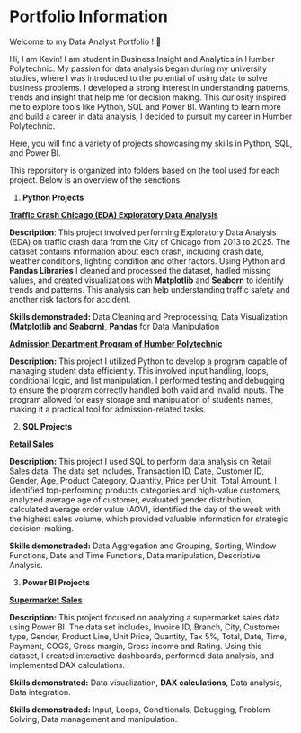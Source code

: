# Portfolio Information

Welcome to my Data Analyst Portfolio ! 🚀

Hi, I am Kevin! I am student in Business Insight and Analytics in Humber Polytechnic.
My passion for data analysis began during my university studies, where I was introduced to the potential of using data to solve business problems. I developed a strong interest in understanding patterns, trends and insight that help me for decision making. This curiosity inspired me to explore tools like Python, SQL and Power BI. Wanting to learn more and build a career in data analysis, I decided to pursuit my career in Humber Polytechnic.

Here, you will find a variety of projects showcasing my skills in Python, SQL, and Power BI. 

This reporsitory is organized into folders based on the tool used for each project. Below is an overview of the senctions:

1. **Python Projects**

[**Traffic Crash Chicago (EDA) Exploratory Data Analysis**](https://github.com/KevinL128/Portfolio/blob/main/Python%20Project/Traffic%20Crash%20Chicago%20(EDA)%20Exploratory%20Data%20Analysis.ipynb)

**Description**: This project involved performing Exploratory Data Analysis (EDA) on traffic crash data from the City of Chicago from 2013 to 2025. The dataset contains information about each crash, including crash date, weather conditions, lighting condition and other factors. Using Python and **Pandas Libraries** I cleaned and processed the dataset, hadled missing values, and created visualizations with **Matplotlib** and **Seaborn** to identify trends and patterns. This analysis can help understanding traffic safety and another risk factors for accident.

**Skills demonstraded:** Data Cleaning and Preprocessing, Data Visualization **(Matplotlib and Seaborn)**, **Pandas** for Data Manipulation

[**Admission Department Program of Humber Polytechnic**](https://github.com/KevinL128/Portfolio/blob/main/Python%20Project/Admission%20Department%20Program.py)

**Description:** This project I utilized Python to develop a program capable of managing student data efficiently. This involved input handling, loops, conditional logic, and list manipulation. I performed testing and debugging to ensure the program correctly handled both valid and invalid inputs. The program allowed for easy storage and manipulation of students names, making it a practical tool for admission-related tasks.

2. **SQL Projects**
   
[**Retail Sales**](https://github.com/KevinL128/Portfolio/blob/main/SQL%20Project/Retail%20Sales%20SQL%20Query.sql)

**Description:** This project I used SQL to perform data analysis on Retail Sales data. The data set includes, Transaction ID, Date, Customer ID, Gender, Age, Product Category, Quantity, Price per Unit, Total Amount. I identified top-performing products categories and high-value customers, analyzed average age of customer, evaluated gender distribution, calculated average order value (AOV), identified the day of the week with the highest sales volume, which provided valuable information for strategic decision-making.

**Skills demonstraded:** Data Aggregation and Grouping, Sorting, Window Functions, Date and Time Functions, Data manipulation, Descriptive Analysis.


3.	**Power BI Projects**

[**Supermarket Sales**](https://github.com/KevinL128/Portfolio/tree/main/Power%20BI%20Project)

**Description:** This project focused on analyzing a supermarket sales data using Power BI. The data set includes, Invoice ID, Branch, City, Customer type, Gender, Product Line, Unit Price, Quantity, Tax 5%, Total, Date, Time, Payment, COGS, Gross margin, Gross income and Rating. Using this dataset, I created interactive dashboards, performed data analysis, and implemented DAX calculations.

**Skills demonstrated:** Data visualization, **DAX calculations**, Data analysis, Data integration.



   


**Skills demonstraded:** Input, Loops, Conditionals, Debugging, Problem-Solving, Data management and manipulation.




